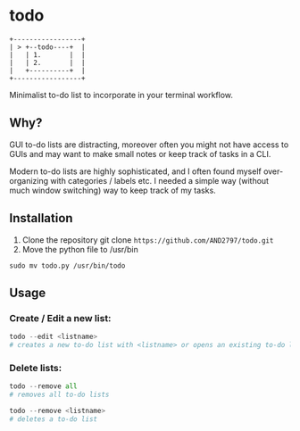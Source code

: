 # todo

```
+-----------------+ 
| > +--todo----+  | 
|   | 1.       |  | 
|   | 2.       |  | 
|   +----------+  | 
+-----------------+ 
```

Minimalist to-do list to incorporate in your terminal workflow. 

## Why?

GUI to-do lists are distracting, moreover often you might not have access to
GUIs and may want to make small notes or keep track of tasks in a CLI.

Modern to-do lists are highly sophisticated, and I often found myself over-organizing
with categories / labels etc. I needed a simple way (without much window switching) way to keep track of my tasks.



## Installation
1. Clone the repository
git clone `https://github.com/AND2797/todo.git`
2. Move the python file to /usr/bin
```
sudo mv todo.py /usr/bin/todo
```

## Usage

### Create / Edit a new list:
```python
todo --edit <listname>
# creates a new to-do list with <listname> or opens an existing to-do list with <listname>
```

### Delete lists:
```python
todo --remove all
# removes all to-do lists

todo --remove <listname>
# deletes a to-do list
```
